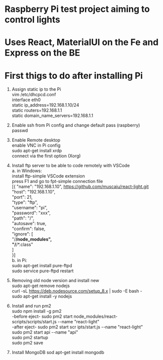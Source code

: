 # Raspberry Pi test project aiming to control lights
# Uses React, MaterialUI on the Fe and Express on the BE

# First thigs to do after installing Pi
  
1. Assign static ip to the Pi  
vim /etc/dhcpcd.conf  
interface eth0  
static ip_address=192.168.1.10/24  
static routers=192.168.1.1  
static domain_name_servers=192.168.1.1  
  
2. Enable ssh from Pi config and change default pass (raspberry)  
passwd
  
3. Enable Remote desktop  
enable VNC in Pi config  
sudo apt-get install xrdp  
connect via the first option (Xorg)  
  
4. Install ftp server to be able to code remotely with VSCode  
  a. in Windows:  
	install ftp-simple VSCode extension  
	press F1 and go to fpt-simple connection file  
	[{ "name": "192.168.1.10",  https://github.com/muscaiu/react-light.git
			"host": "192.168.1.10",  
			"port": 21,  
			"type": "ftp",  
			"username": "pi",  
			"password": "xxx",  
			"path": "/",  
			"autosave": true,  
			"confirm": false,  
			"ignore": [  
				"/**/node_modules",  
				"/**/*.class"  
			]  
	}]  
  b. in Pi:  
	sudo apt-get install pure-ftpd  
	sudo service pure-ftpd restart  
  
5. Removing old node version and install new  
sudo apt-get remove nodejs  
curl -sL https://deb.nodesource.com/setup_8.x | sudo -E bash -  
sudo apt-get install -y nodejs  

6. Install and run pm2  
sudo npm install -g pm2   
-before eject- sudo pm2 start node_modules/react-scripts/scripts/start.js --name "react-light"  
-after eject- sudo pm2 start scr ipts/start.js --name "react-light"  
sudo pm2 start api --name "api"  
sudo pm2 startup  
sudo pm2 save  

7. Install MongoDB
sod apt-get install mongodb

